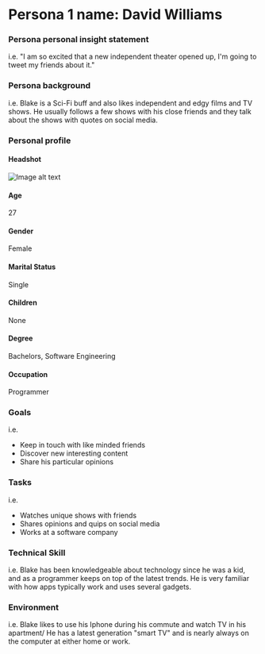 # Persona 1 name: David Williams

### Persona personal insight statement
i.e. "I am so excited that a new independent theater opened up, I'm going to tweet my friends about it."

### Persona background
i.e. Blake is a Sci-Fi buff and also likes independent and edgy films and TV shows.  He usually follows a few shows with his close friends and they talk about the shows with quotes on social media.


### Personal profile
#### Headshot
![Image alt text](example_profile_image.png)

#### Age
27
#### Gender
Female
#### Marital Status
Single
#### Children
None
#### Degree
Bachelors, Software Engineering
#### Occupation
Programmer

### Goals
  i.e.
  - Keep in touch with like minded friends
  - Discover new interesting content
  - Share his particular opinions

### Tasks
  i.e.
  - Watches unique shows with friends
  - Shares opinions and quips on social media
  - Works at a software company

### Technical Skill
  i.e.
  Blake has been knowledgeable about technology since he was a kid, and as a programmer keeps on top of the latest trends.  He is very familiar with how apps typically work and uses several gadgets.

### Environment
  i.e.
  Blake likes to use his Iphone during his commute and watch TV in his apartment/  He has a latest generation "smart TV" and is nearly always on the computer at either home or work.  




